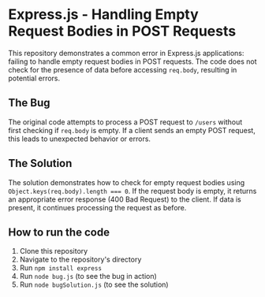 # Express.js - Handling Empty Request Bodies in POST Requests

This repository demonstrates a common error in Express.js applications: failing to handle empty request bodies in POST requests.  The code does not check for the presence of data before accessing `req.body`, resulting in potential errors.

## The Bug

The original code attempts to process a POST request to `/users` without first checking if `req.body` is empty.  If a client sends an empty POST request, this leads to unexpected behavior or errors.

## The Solution

The solution demonstrates how to check for empty request bodies using `Object.keys(req.body).length === 0`. If the request body is empty, it returns an appropriate error response (400 Bad Request) to the client.  If data is present, it continues processing the request as before.

## How to run the code

1. Clone this repository
2. Navigate to the repository's directory
3. Run `npm install express`
4. Run `node bug.js` (to see the bug in action)
5. Run `node bugSolution.js` (to see the solution)